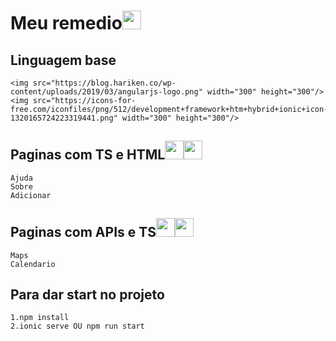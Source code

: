 # Meu remedio<img height="30" src="https://cdn.pixabay.com/photo/2018/06/24/17/34/medical-3495036_960_720.png" /> 

## Linguagem base
    <img src="https://blog.hariken.co/wp-content/uploads/2019/03/angularjs-logo.png" width="300" height="300"/>
    <img src="https://icons-for-free.com/iconfiles/png/512/development+framework+htm+hybrid+ionic+icon-1320165724223319441.png" width="300" height="300"/>


## Paginas com TS e HTML<img src="https://cdn.worldvectorlogo.com/logos/typescript.svg" width="30" height="30"/><img src="https://encrypted-tbn0.gstatic.com/images?q=tbn:ANd9GcSMRk3g9oapUnqAvZHc_zbRyHirzDKkBX-G3_nVEcPOE46ZBtrSvVL9eu8kC8EgFRMjgIE&usqp=CAU" width="30" height="30"/>
    Ajuda
    Sobre
    Adicionar

## Paginas com APIs e TS<img src="https://cdn.pixabay.com/photo/2015/12/11/11/43/google-1088004_960_720.png" width="30" height="30" /><img src="https://cdn.worldvectorlogo.com/logos/typescript.svg" width="30" height="30"/>

    Maps
    Calendario

## Para dar start no projeto

    1.npm install
    2.ionic serve OU npm run start

